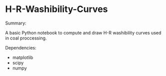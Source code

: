 # H-R-Washibility-Curves

Summary:

A basic Python notebook to compute and draw H-R washibility curves used in coal proccessing. 

Dependencies:

- matplotlib
- scipy 
- numpy
